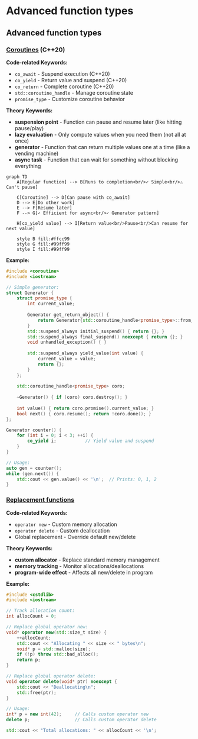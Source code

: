 # Advanced function types

## Advanced function types

### [Coroutines](https://en.cppreference.com/w/cpp/language/coroutines.html) (C++20)

**Code-related Keywords:**
- `co_await` - Suspend execution (C++20)
- `co_yield` - Return value and suspend (C++20)
- `co_return` - Complete coroutine (C++20)
- `std::coroutine_handle` - Manage coroutine state
- `promise_type` - Customize coroutine behavior

**Theory Keywords:**
- **suspension point** - Function can pause and resume later (like hitting pause/play)
- **lazy evaluation** - Only compute values when you need them (not all at once)
- **generator** - Function that can return multiple values one at a time (like a vending machine)
- **async task** - Function that can wait for something without blocking everything

```mermaid
graph TD
    A[Regular function] --> B[Runs to completion<br/>✓ Simple<br/>⚠️ Can't pause]
    
    C[Coroutine] --> D[Can pause with co_await]
    D --> E[Do other work]
    E --> F[Resume later]
    F --> G[✓ Efficient for async<br/>✓ Generator pattern]
    
    H[co_yield value] --> I[Return value<br/>Pause<br/>Can resume for next value]
    
    style B fill:#ffcc99
    style G fill:#99ff99
    style I fill:#99ff99
```

**Example:**
```cpp
#include <coroutine>
#include <iostream>

// Simple generator:
struct Generator {
    struct promise_type {
        int current_value;
        
        Generator get_return_object() {
            return Generator{std::coroutine_handle<promise_type>::from_promise(*this)};
        }
        std::suspend_always initial_suspend() { return {}; }
        std::suspend_always final_suspend() noexcept { return {}; }
        void unhandled_exception() { }
        
        std::suspend_always yield_value(int value) {
            current_value = value;
            return {};
        }
    };
    
    std::coroutine_handle<promise_type> coro;
    
    ~Generator() { if (coro) coro.destroy(); }
    
    int value() { return coro.promise().current_value; }
    bool next() { coro.resume(); return !coro.done(); }
};

Generator counter() {
    for (int i = 0; i < 3; ++i) {
        co_yield i;           // Yield value and suspend
    }
}

// Usage:
auto gen = counter();
while (gen.next()) {
    std::cout << gen.value() << '\n';  // Prints: 0, 1, 2
}
```

### [Replacement functions](https://en.cppreference.com/w/cpp/language/replacement_function.html)

**Code-related Keywords:**
- `operator new` - Custom memory allocation
- `operator delete` - Custom deallocation
- Global replacement - Override default new/delete

**Theory Keywords:**
- **custom allocator** - Replace standard memory management
- **memory tracking** - Monitor allocations/deallocations
- **program-wide effect** - Affects all new/delete in program

**Example:**
```cpp
#include <cstdlib>
#include <iostream>

// Track allocation count:
int allocCount = 0;

// Replace global operator new:
void* operator new(std::size_t size) {
    ++allocCount;
    std::cout << "Allocating " << size << " bytes\n";
    void* p = std::malloc(size);
    if (!p) throw std::bad_alloc();
    return p;
}

// Replace global operator delete:
void operator delete(void* ptr) noexcept {
    std::cout << "Deallocating\n";
    std::free(ptr);
}

// Usage:
int* p = new int(42);     // Calls custom operator new
delete p;                 // Calls custom operator delete

std::cout << "Total allocations: " << allocCount << '\n';
```
